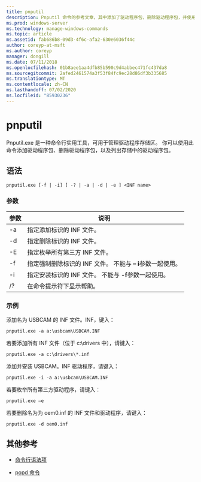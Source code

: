 ```yaml
---
title: pnputil
description: Pnputil 命令的参考文章，其中添加了驱动程序包，删除驱动程序包，并使用 pnputil.exe 实用程序列出了驱动程序存储区中的驱动程序包。
ms.prod: windows-server
ms.technology: manage-windows-commands
ms.topic: article
ms.assetid: fab686b8-09d3-4f6c-afa2-630e6036f44c
author: coreyp-at-msft
ms.author: coreyp
manager: dongill
ms.date: 07/11/2018
ms.openlocfilehash: 01b8aee1aa4dfb85b590c9d4abbec471fc437da8
ms.sourcegitcommit: 2afed2461574a3f53f84fc9ec28d86df3b335685
ms.translationtype: MT
ms.contentlocale: zh-CN
ms.lasthandoff: 07/02/2020
ms.locfileid: "85930236"
---
```

# <a name="pnputil"></a>pnputil

Pnputil.exe 是一种命令行实用工具，可用于管理驱动程序存储区。 你可以使用此命令添加驱动程序包、删除驱动程序包，以及列出存储中的驱动程序包。

## <a name="syntax"></a>语法

```
pnputil.exe [-f | -i] [ -? | -a | -d | -e ] <INF name>
```

### <a name="parameters"></a>参数

| 参数 | 说明 |
|--|--|
| -a | 指定添加标识的 INF 文件。 |
| -d | 指定删除标识的 INF 文件。 |
| -E | 指定枚举所有第三方 INF 文件。 |
| -f | 指定强制删除标识的 INF 文件。 不能与 **– i**参数一起使用。 |
| -i | 指定安装标识的 INF 文件。 不能与 **-f**参数一起使用。 |
| /? | 在命令提示符下显示帮助。 |

### <a name="examples"></a>示例

添加名为 USBCAM 的 INF 文件。INF，键入：

```
pnputil.exe -a a:\usbcam\USBCAM.INF
```

若要添加所有 INF 文件（位于 c:\drivers 中），请键入：

```
pnputil.exe -a c:\drivers\*.inf
```

添加并安装 USBCAM。INF 驱动程序，请键入：

```
pnputil.exe -i -a a:\usbcam\USBCAM.INF
```

若要枚举所有第三方驱动程序，请键入：

```
pnputil.exe –e
```

若要删除名为为 oem0.inf 的 INF 文件和驱动程序，请键入：

```
pnputil.exe -d oem0.inf
```

## <a name="additional-references"></a>其他参考

- [命令行语法项](command-line-syntax-key.md)

- [popd 命令](popd.md)
